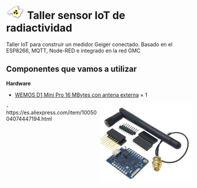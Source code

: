 # <img src="./img/LogoTelegramGroup.png" width="50"/> Taller sensor IoT de radiactividad
Taller IoT para construir un medidor Geiger conectado. Basado en el ESP8266, MQTT, Node-RED e integrado en la red GMC

## Componentes que vamos a utilizar
**Hardware**
- [WEMOS D1 Mini Pro 16 MBytes con antena externa](https://s.click.aliexpress.com/e/kMC1v8nW) ×	1	 
<img src="./img/WemosD1MiniPro.png" width="250" align="right" />
- https://es.aliexpress.com/item/1005004074447194.html

